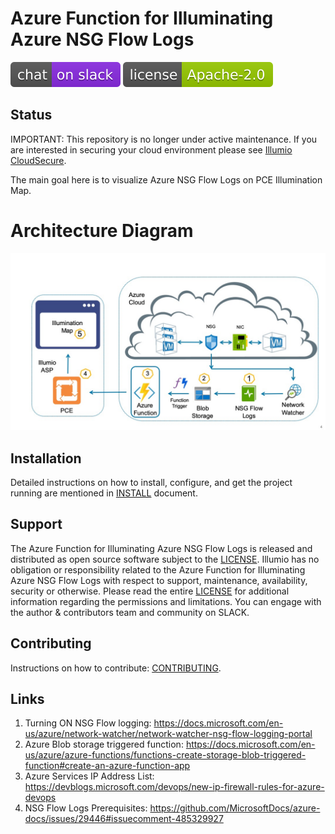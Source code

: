 # Azure Function for Illuminating Azure NSG Flow Logs

[![Slack](images/slack.svg)](http://slack.illumiolabs.com)
[![License](images/license.svg)](LICENSE)

## Status

IMPORTANT: This repository is no longer under active maintenance. If you are
interested in securing your cloud environment please see [Illumio CloudSecure](https://www.illumio.com/products/cloudsecure).



The main goal here is to visualize Azure NSG Flow Logs on PCE Illumination Map.

# Architecture Diagram

![](images/architecture-diagram.jpg)

## Installation

Detailed instructions on how to install, configure, and get the project running are mentioned in [INSTALL](INSTALL.md) document.

## Support

The Azure Function for Illuminating Azure NSG Flow Logs is released and distributed as open source
software subject to the [LICENSE](LICENSE). Illumio has no obligation or responsibility related to
the Azure Function for Illuminating Azure NSG Flow Logs with respect to support, maintenance,
availability, security or otherwise. Please read the entire [LICENSE](LICENSE) for additional
information regarding the permissions and limitations. You can engage with the author & contributors
team and community on SLACK.

## Contributing

Instructions on how to contribute:  [CONTRIBUTING](CONTRIBUTING.md).

## Links

1. Turning ON NSG Flow logging: https://docs.microsoft.com/en-us/azure/network-watcher/network-watcher-nsg-flow-logging-portal
1. Azure Blob storage triggered function: https://docs.microsoft.com/en-us/azure/azure-functions/functions-create-storage-blob-triggered-function#create-an-azure-function-app
1. Azure Services IP Address List: https://devblogs.microsoft.com/devops/new-ip-firewall-rules-for-azure-devops
1. NSG Flow Logs Prerequisites: https://github.com/MicrosoftDocs/azure-docs/issues/29446#issuecomment-485329927
